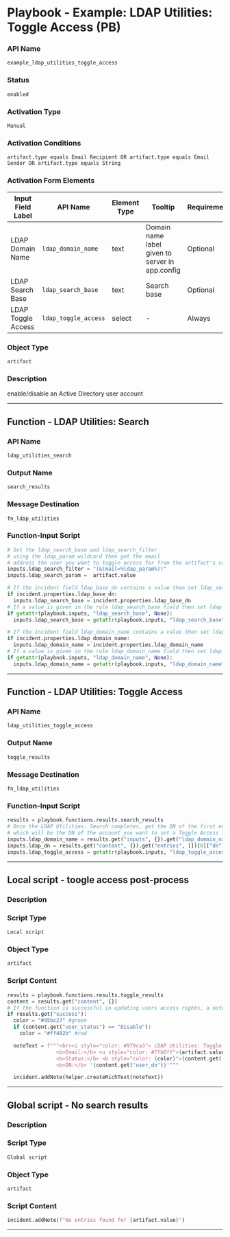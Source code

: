 <!--
    DO NOT MANUALLY EDIT THIS FILE
    THIS FILE IS AUTOMATICALLY GENERATED WITH resilient-sdk codegen
    Generated with resilient-sdk v51.0.1.0.695
-->

# Playbook - Example: LDAP Utilities: Toggle Access (PB)

### API Name
`example_ldap_utilities_toggle_access`

### Status
`enabled`

### Activation Type
`Manual`

### Activation Conditions
`artifact.type equals Email Recipient OR artifact.type equals Email Sender OR artifact.type equals String`

### Activation Form Elements
| Input Field Label | API Name | Element Type | Tooltip | Requirement |
| ----------------- | -------- | ------------ | ------- | ----------- |
| LDAP Domain Name | `ldap_domain_name` | text | Domain name label given to server in app.config | Optional |
| LDAP Search Base | `ldap_search_base` | text | Search base | Optional |
| LDAP Toggle Access | `ldap_toggle_access` | select | - | Always |

### Object Type
`artifact`

### Description
enable/disable an Active Directory user account


---
## Function - LDAP Utilities: Search

### API Name
`ldap_utilities_search`

### Output Name
`search_results`

### Message Destination
`fn_ldap_utilities`

### Function-Input Script
```python
# Set the ldap_search_base and ldap_search_filter
# using the ldap_param wildcard then get the email
# address the user you want to toggle access for from the artifact's value
inputs.ldap_search_filter = "(&(mail=%ldap_param%))"
inputs.ldap_search_param =  artifact.value

# If the incident field ldap_base_dn contains a value then set ldap_search_base to that value
if incident.properties.ldap_base_dn:
  inputs.ldap_search_base = incident.properties.ldap_base_dn
# If a value is given in the rule ldap_search_base field then set ldap_search_base to that value
if getattr(playbook.inputs, "ldap_search_base", None):
  inputs.ldap_search_base = getattr(playbook.inputs, "ldap_search_base", None)

# If the incident field ldap_domain_name contains a value then set ldap_domain_name to that value
if incident.properties.ldap_domain_name:
  inputs.ldap_domain_name = incident.properties.ldap_domain_name
# If a value is given in the rule ldap_domain_name field then set ldap_domain_name to that value
if getattr(playbook.inputs, "ldap_domain_name", None):
  inputs.ldap_domain_name = getattr(playbook.inputs, "ldap_domain_name", None)
```

---
## Function - LDAP Utilities: Toggle Access

### API Name
`ldap_utilities_toggle_access`

### Output Name
`toggle_results`

### Message Destination
`fn_ldap_utilities`

### Function-Input Script
```python
results = playbook.functions.results.search_results
# Once the LDAP Utilities: Search completes, get the DN of the first entry
# which will be the DN of the account you want to set a Toggle Access for
inputs.ldap_domain_name = results.get("inputs", {}).get("ldap_domain_name")
inputs.ldap_dn = results.get("content", {}).get("entries", [])[0]["dn"]
inputs.ldap_toggle_access = getattr(playbook.inputs, "ldap_toggle_access", None)
```

---

## Local script - toogle access post-process

### Description


### Script Type
`Local script`

### Object Type
`artifact`

### Script Content
```python
results = playbook.functions.results.toggle_results
content = results.get("content", {})
# If the function is successful in updating users access rights, a note is added to the incident
if results.get("success"):
  color = "#45bc27" #green
  if (content.get("user_status") == "Disable"):
    color = "#ff402b" #red

  noteText = f"""<br><i style="color: #979ca3"> LDAP Utilities: Toggle Access workflow <u>complete</u>:</i>
                <b>Email:</b> <u style="color: #7fb0ff">{artifact.value}</u>
                <b>Status:</b> <b style="color: {color}">{content.get('user_status')}</b>
                <b>DN:</b> '{content.get('user_dn')}'"""

  incident.addNote(helper.createRichText(noteText))
```

---
## Global script - No search results

### Description


### Script Type
`Global script`

### Object Type
`artifact`

### Script Content
```python
incident.addNote(f"No entries found for {artifact.value}")
```

---

